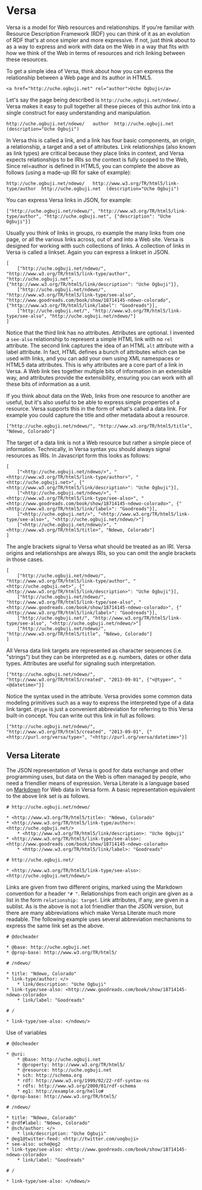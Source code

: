 # Versa

Versa is a model for Web resources and relationships. If you're familiar with Resource Description Framework (RDF)
you can think of it as an evolution of RDF that's at once simpler and more expressive. If not, just think about
to as a way to express and work with data on the Web in a way that fits with how we think of the Web in terms of
resources and rich linking between these resources.

To get a simple idea of Versa, think about how you can express the relationship between a Web page and its author
in HTML5. 

    <a href="http://uche.ogbuji.net" rel="author">Uche Ogbuji</a>
    
Let's say the page being described is `http://uche.ogbuji.net/ndewo/`. Versa makes it easy to pull together all
these pieces of this author link into a single construct for easy understanding and manipulation.

    http://uche.ogbuji.net/ndewo/   author  http://uche.ogbuji.net  (description="Uche Ogbuji")

In Versa this is called a link, and a link has four basic components, an origin, a relationship, a target and a
set of attributes. Link relationships (also known as link types) are critical because they place links in context, and Versa expects relationships
to be IRIs so the context is fully scoped to the Web, Since rel=author is defined in HTML5, you can complete the above
as follows (using a made-up IRI for sake of example):

    http://uche.ogbuji.net/ndewo/   http://www.w3.org/TR/html5/link-type/author  http://uche.ogbuji.net  (description="Uche Ogbuji")

You can express Versa links in JSON, for example:

    ["http://uche.ogbuji.net/ndewo/", "http://www.w3.org/TR/html5/link-type/author", "http://uche.ogbuji.net", {"description": "Uche Ogbuji"}]

Usually you think of links in groups, ro example the many links from one page, or all the various links across, out of
and into a Web site. Versa is designed for working with such collections of links. A collection of links in Versa is
called a linkset. Again you can express a linkset in JSON.

    [
        ["http://uche.ogbuji.net/ndewo/", "http://www.w3.org/TR/html5/link-type/author", "http://uche.ogbuji.net", {"http://www.w3.org/TR/html5/link/description": "Uche Ogbuji"}],
        ["http://uche.ogbuji.net/ndewo/", "http://www.w3.org/TR/html5/link-type/see-also", "http://www.goodreads.com/book/show/18714145-ndewo-colorado", {"http://www.w3.org/TR/html5/link/label": "Goodreads"}],
        ["http://uche.ogbuji.net/", "http://www.w3.org/TR/html5/link-type/see-also", "http://uche.ogbuji.net/ndewo/"]
    ]

Notice that the third link has no attributes. Attributes are optional. I invented a `see-also` relationship to
represent a simple HTML link with no `rel` attribute. The second link captures the idea of an HTML `alt` attribute
with a label attribute. In fact, HTML defines a bunch of attributes which can be used with links, and you can
add your own using XML namespaces or HTML5 data attributes. This is why attributes are a core part of a link in
Versa. A Web link ties together multiple bits of information in an extensible way, and attributes provide the
extensibility, ensuring you can work with all these bits of information as a unit.

If you think about data on the Web, links from one resource to another are useful, but it's also useful to be able
to express simple properties of a resource. Versa supports this in the form of what's called a data link.
For example you could capture the title and other metadata about a resource.

    ["http://uche.ogbuji.net/ndewo/", "http://www.w3.org/TR/html5/title", "Ndewo, Colorado"]

The target of a data link is not a Web resource but rather a simple piece of information. Technically, in Versa syntax
you should always signal resources as IRIs. In Javascript form this looks as follows:

    [
        ["<http://uche.ogbuji.net/ndewo/>", "<http://www.w3.org/TR/html5/link-type/author>", "<http://uche.ogbuji.net>", {"<http://www.w3.org/TR/html5/link/description>": "Uche Ogbuji"}],
        ["<http://uche.ogbuji.net/ndewo/>", "<http://www.w3.org/TR/html5/link-type/see-also>", "<http://www.goodreads.com/book/show/18714145-ndewo-colorado>", {"<http://www.w3.org/TR/html5/link/label>": "Goodreads"}],
        ["<http://uche.ogbuji.net/>", "<http://www.w3.org/TR/html5/link-type/see-also>", "<http://uche.ogbuji.net/ndewo/>"]
        ["<http://uche.ogbuji.net/ndewo/>", "<http://www.w3.org/TR/html5/title>", "Ndewo, Colorado"]
    ]

The angle brackets signal to Versa what should be treated as an IRI. Versa origins and relationships are always
IRIs, so you can omit the angle brackets in those cases.

    [
        ["http://uche.ogbuji.net/ndewo/", "http://www.w3.org/TR/html5/link-type/author", "<http://uche.ogbuji.net>", {"<http://www.w3.org/TR/html5/link/description>": "Uche Ogbuji"}],
        ["http://uche.ogbuji.net/ndewo/", "http://www.w3.org/TR/html5/link-type/see-also", "<http://www.goodreads.com/book/show/18714145-ndewo-colorado>", {"<http://www.w3.org/TR/html5/link/label>": "Goodreads"}],
        ["http://uche.ogbuji.net/", "http://www.w3.org/TR/html5/link-type/see-also", "<http://uche.ogbuji.net/ndewo/>"]
        ["http://uche.ogbuji.net/ndewo/", "http://www.w3.org/TR/html5/title", "Ndewo, Colorado"]
    ]

All Versa data link targets are represented as character sequences (i.e. "strings") but they can be interpreted
as e.g. numbers, dates or other data types. Attributes are useful for signaling such interpretation.

    ["http://uche.ogbuji.net/ndewo/", "http://www.w3.org/TR/html5/created", "2013-09-01", {"<@type>", "<@datetime>"}]

Notice the syntax used in the attribute. Versa provides some common data modeling primitives such as a way to
express the interpreted type of a data link target. `@type` is just a convenient abbreviation for referring
to this Versa built-in concept. You can write out this link in full as follows:

    ["http://uche.ogbuji.net/ndewo/", "http://www.w3.org/TR/html5/created", "2013-09-01", {"<http://purl.org/versa/type>", "<http://purl.org/versa/datetime>"}]


## Versa Literate

The JSON representation of Versa is good for data exchange and other programming uses, but data on the Web is often
managed by people, who need a friendlier means of expression. Versa Literate is a language based on [Markdown](http://daringfireball.net/projects/markdown/)
for Web data in Versa form. A basic representation equivalent to the above link set is as follows.

    # http://uche.ogbuji.net/ndewo/
    
    * <http://www.w3.org/TR/html5/title>: "Ndewo, Colorado"
    * <http://www.w3.org/TR/html5/link-type/author>: <http://uche.ogbuji.net/>
        * <http://www.w3.org/TR/html5/link/description>: "Uche Ogbuji"
    * <http://www.w3.org/TR/html5/link-type/see-also>: <http://www.goodreads.com/book/show/18714145-ndewo-colorado>
        * <http://www.w3.org/TR/html5/link/label>: "Goodreads"
    
    # http://uche.ogbuji.net/
    
    * <http://www.w3.org/TR/html5/link-type/see-also>: <http://uche.ogbuji.net/ndewo/>

Links are given from two different origins, marked using the Markdown convention for a header `"# "`. Relationships from
each origin are given as a list in the form `relationship: target`. Link attributes, if any, are given in a sublist.
As is the above is not a lot friendlier than the JSON version, but there are many abbreviations which make Versa
Literate much more readable. The following example uses several abbreviation mechanisms to express the same link set as the above.

    # @docheader
    
    * @base: http://uche.ogbuji.net
    * @prop-base: http://www.w3.org/TR/html5/
    
    # /ndewo/
    
    * title: "Ndewo, Colorado"
    * link-type/author: </>
        * link/description: "Uche Ogbuji"
    * link-type/see-also: <http://www.goodreads.com/book/show/18714145-ndewo-colorado>
        * link/label: "Goodreads"
    
    # /
    
    * link-type/see-also: </ndewo/>


Use of variables

    # @docheader
    
    * @uri:
	    * @base: http://uche.ogbuji.net
	    * @property: http://www.w3.org/TR/html5/
		* @resource: http://uche.ogbuji.net
	    * sch: http://schema.org
	    * rdf: http://www.w3.org/1999/02/22-rdf-syntax-ns
	    * rdfs: http://www.w3.org/2000/01/rdf-schema
	    * eg1: http://example.org/hello#
    * @prop-base: http://www.w3.org/TR/html5/
    
    # /ndewo/
    
    * title: "Ndewo, Colorado"
    * @rdf#label: "Ndewo, Colorado"
    * @sch/author: </>
        * link/description: "Uche Ogbuji"
    * @eg1@twitter-feed: <http://twitter.com/uogbuji>
    * see-also: uche@eg2
    * link-type/see-also: <http://www.goodreads.com/book/show/18714145-ndewo-colorado>
        * link/label: "Goodreads"
    
    # /
    
    * link-type/see-also: </ndewo/>




